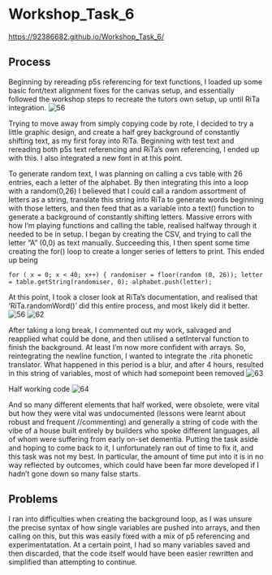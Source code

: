 # Workshop_Task_6

https://92386682.github.io/Workshop_Task_6/

## Process
Beginning by rereading p5s referencing for text functions, I loaded up some basic font/text alignment fixes for the canvas setup,  and essentially followed the workshop steps to recreate the tutors own setup, up until RiTa integration.
![56](https://github.com/user-attachments/assets/38e829f7-664b-4a0e-b223-2e412fbf7636)

Trying to move away from simply copying code by rote, I decided to try a little graphic design, and create a half grey background of constantly shifting text, as my first foray into RiTa. Beginning with test text and rereading both p5s text referencing and RiTa’s own referencing, I ended up with this. I also integrated a new font in at this point.

To generate random text, I was planning on calling a cvs table with 26 entries, each a letter of the alphabet. By then integrating this into a loop with a random(0,26) I believed that I could call a random assortment of letters as a string, translate this string into RiTa to generate words beginning with those letters, and then feed that as a variable into a text() function to generate a background of constantly shifting letters.
Massive errors with how I’m playing functions and calling the table, realised halfway through it needed to be in setup. I began by creating the CSV, and trying to call the letter “A” (0,0) as text manually. 
Succeeding this, I then spent some time creating the for() loop to create a longer series of letters to print. This ended up being

  `` for ( x = 0; x < 40; x++) {
      randomiser = floor(random (0, 26));
      letter = table.getString(randomiser, 0);
      alphabet.push(letter);
    ``

    
At this point, I took a closer look at RiTa’s documentation, and realised that ‘RiTa.randomWord()’ did this entire process, and most likely did it better. 
![56](https://github.com/user-attachments/assets/ab8f2cf0-4302-4155-a73d-852201f0bfbf)
![62](https://github.com/user-attachments/assets/3d5e4835-ae53-4ae1-a3f4-db52e4d2484f)

After taking a long break, I commented out my work, salvaged and reapplied what could be done, and then utilised a setInterval function to finish the background. At least I’m now more confident with arrays.
So, reintegrating the newline function, I wanted to integrate the .rita phonetic translator. What happened in this period is a blur, and after 4 hours, resulted in this string of variables, most of which had somepoint been removed
![63](https://github.com/user-attachments/assets/0b91f364-12f1-4db5-94b9-65ffaa90b3e1)

Half working code
![64](https://github.com/user-attachments/assets/b5c29c1f-b5a4-4144-9886-7a69348c5402)

And so many different elements that half worked, were obsolete, were vital but how they were vital was undocumented (lessons were learnt about robust and frequent //commenting) and generally a string of code with the vibe of a house built entirely by builders who spoke different languages, all of whom were suffering from early on-set dementia. Putting the task aside and hoping to come back to it, I unfortunately ran out of time to fix it, and this task was not my best. In particular, the amount of time put into it is in no way reflected by outcomes, which could have been far more developed if I hadn’t gone down so many false starts.

## Problems
I ran into difficulties when creating the background loop, as I was unsure the precise syntax of how single variables are pushed into arrays, and then calling on this, but this was easily fixed with a mix of p5 referencing and experimentatation.  At a certain point, I had so many variables saved and then discarded, that the code itself would have been easier rewritten and simplified than attempting to continue.
